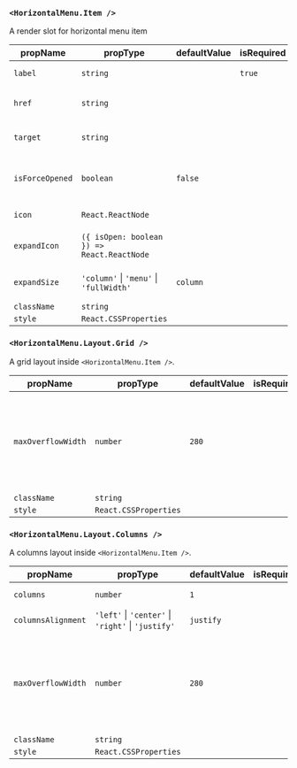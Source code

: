 ### `<HorizontalMenu.Item />`

A render slot for horizontal menu item

| propName          | propType                   | defaultValue | isRequired | description |
| ----------------- | -------------------------- | ------------ | ---------- | ----------- | 
| `label`           | `string`                   |              | `true`     | label for link |
| `href`            | `string`                   |              |            | `href` attribute for link |
| `target`          | `string`                   |              |            | `target` attribute for link |
| `isForceOpened`   | `boolean`                  | `false`      |            | Force open submenu of menu item |
| `icon`            | `React.ReactNode`          |              |            | Icon before title |
| `expandIcon`      | `({ isOpen: boolean }) => React.ReactNode` |      |            | Expand icon after label |
| `expandSize`      | `'column'` &#124; `'menu'` &#124; `'fullWidth'` | `column`     |            | Size of expanded submenu |
| `className`       | `string`                   |              |            | |
| `style`           | `React.CSSProperties`      |              |            | |


### `<HorizontalMenu.Layout.Grid />`

A grid layout inside `<HorizontalMenu.Item />`.

| propName          | propType                   | defaultValue | isRequired | description |
| ----------------- | -------------------------- | ------------ | ---------- | ----------- | 
| `maxOverflowWidth` | `number`                  | `280`        |              | Maximum content width of submenu that can be overflowed right or left if `<HorizontalMenu.Item />` is not enough to place it fully below itself. |
| `className`       | `string`                   |              |            | |
| `style`           | `React.CSSProperties`      |              |            | |

### `<HorizontalMenu.Layout.Columns />`

A columns layout inside `<HorizontalMenu.Item />`.

| propName          | propType                   | defaultValue | isRequired | description |
| ----------------- | -------------------------- | ------------ | ---------- | ----------- | 
| `columns`         | `number`                   | `1`          |            | Number of columns in layout |
| `columnsAlignment`| `'left'` &#124; `'center'` &#124; `'right'` &#124; `'justify'`| `justify`          |            | How columns should be aligned |
| `maxOverflowWidth` | `number`                  | `280`        |              | Maximum content width of submenu that can be overflowed right or left if `<HorizontalMenu.Item />` is not enough to place it fully below itself. |
| `className`       | `string`                   |              |            | |
| `style`           | `React.CSSProperties`      |              |            | |
